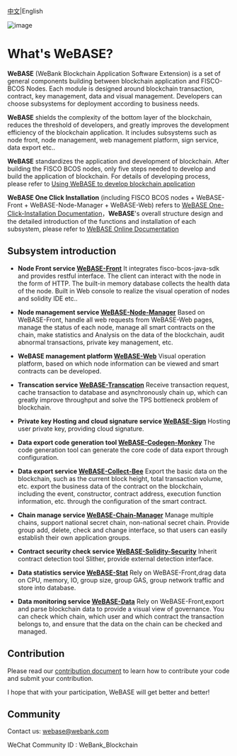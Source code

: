 [中文](README.md)|English

![image](https://webasedoc.readthedocs.io/zh_CN/latest/_images/logo.jpg)

# What's WeBASE?

**WeBASE** (WeBank Blockchain Application Software Extension) is a set of general components building between blockchain application and FISCO-BCOS Nodes. Each module is designed around blockchain transaction, contract, key management, data and visual management. Developers can choose subsystems for deployment according to business needs.

**WeBASE** shields the complexity of the bottom layer of the blockchain, reduces the threshold of developers, and greatly improves the development efficiency of the blockchain application. It includes subsystems such as node front, node management, web management platform, sign service, data export etc..

**WeBASE** standardizes the application and development of blockchain. After building the FISCO BCOS nodes, only five steps needed to develop and build the application of blockchain. For details of developing process, please refer to [Using WeBASE to develop blockchain application](https://github.com/WeBankBlockchain/WeBASE-Doc/blob/master/docs/WeBASE/quick-start.md)

 **WeBASE One Click Installation** (including FISCO BCOS nodes + WeBASE-Front + WeBASE-Node-Manager + WeBASE-Web) refers to [WeBASE One-Click-Installation Documentation](https://webasedoc.readthedocs.io/zh_CN/latest/docs/WeBASE/install.html)，**WeBASE**'s overall structure design and the detailed introduction of the functions and installation of each subsystem, please refer to [WeBASE Online Documentation](https://webasedoc.readthedocs.io/zh_CN/latest/index.html)

## Subsystem introduction
* **Node Front service [WeBASE-Front](https://github.com/WeBankBlockchain/WeBASE-Front)** 
It integrates fisco-bcos-java-sdk and provides restful interface. The client can interact with the node in the form of HTTP. The built-in memory database collects the health data of the node. Built in Web console to realize the visual operation of nodes and solidity IDE etc..

* **Node management service [WeBASE-Node-Manager](https://github.com/WeBankBlockchain/WeBASE-Node-Manager)**
Based on WeBASE-Front, handle all web requests from WeBASE-Web pages, manage the status of each node, manage all smart contracts on the chain, make statistics and Analysis on the data of the blockchain, audit abnormal transactions, private key management, etc.

* **WeBASE management platform [WeBASE-Web](https://github.com/WeBankBlockchain/WeBASE-Web)**
Visual operation platform, based on which node information can be viewed and smart contracts can be developed.

* **Transcation service [WeBASE-Transcation](https://github.com/WeBankBlockchain/WeBASE-Transcation)**
Receive transaction request, cache transaction to database and asynchronously chain up, which can greatly improve throughput and solve the TPS bottleneck problem of blockchain.

* **Private key Hosting and cloud signature service [WeBASE-Sign](https://github.com/WeBankBlockchain/WeBASE-Sign)**
Hosting user private key, providing cloud signature.

* **Data export code generation tool [WeBASE-Codegen-Monkey](https://github.com/WeBankBlockchain/WeBASE-Codegen-Monkey)**
The code generation tool can generate the core code of data export through configuration.

* **Data export service [WeBASE-Collect-Bee](https://github.com/WeBankBlockchain/WeBASE-Collect-Bee)**
Export the basic data on the blockchain, such as the current block height, total transaction volume, etc. export the business data of the contract on the blockchain, including the event, constructor, contract address, execution function information, etc. through the configuration of the smart contract.

* **Chain manage service [WeBASE-Chain-Manager](https://github.com/WeBankBlockchain/WeBASE-Chain-Manager)** 
Manage multiple chains, support national secret chain, non-national secret chain. Provide group add, delete, check and change interface, so that users can easily establish their own application groups.

* **Contract security check service [WeBASE-Solidity-Security](https://github.com/WeBankBlockchain/WeBASE-Solidity-Security)** 
Inherit contract detection tool Slither, provide external detection interface.

* **Data statistics service [WeBASE-Stat](https://github.com/WeBankBlockchain/WeBASE-Stat)** 
Rely on WeBASE-Front,drag data on CPU, memory, IO, group size, group GAS, group network traffic and store into database.

* **Data monitoring service [WeBASE-Data](https://github.com/WeBankBlockchain/WeBASE-Data)** 
Rely on WeBASE-Front,export and parse blockchain data to provide a visual view of governance. You can check which chain, which user and which contract the transaction belongs to, and ensure that the data on the chain can be checked and managed.

## Contribution
Please read our [contribution document](https://webasedoc.readthedocs.io/zh_CN/latest/docs/WeBASE/CONTRIBUTING.html) to learn how to contribute your code and submit your contribution.

I hope that with your participation, WeBASE will get better and better!

## Community
Contact us: webase@webank.com

WeChat Community ID : WeBank_Blockchain
